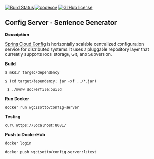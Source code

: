 [![Build Status](https://travis-ci.com/wgcisotto/config-server.svg?branch=master)](https://travis-ci.com/wgcisotto/config-server)
[![codecov](https://codecov.io/gh/wgcisotto/config-server/branch/master/graph/badge.svg)](https://codecov.io/gh/wgcisotto/config-server)
[![GitHub license](https://img.shields.io/github/license/mashape/apistatus.svg)](https://github.com/wgcisotto/config-server/blob/master/LICENSE)

## Config Server - Sentence Generator 

**Description**

[Spring Cloud Config](http://cloud.spring.io/spring-cloud-config/spring-cloud-config.html) is horizontally scalable centralized configuration service for distributed systems. It uses a pluggable repository layer that currently supports local storage, Git, and Subversion. 


**Build**

`` $ mkdir target/dependency ``
  
`` $ (cd target/dependency; jar -xf ../*.jar) ``
 
`` $ ./mvnw dockerfile:build``

**Run Docker**

``docker run wgcisotto/config-server`` 
 
**Testing**

``curl https://localhost:8081/``
 
**Push to DockerHub**

``docker login``

``docker push wgcisotto/config-server:latest``
